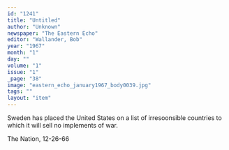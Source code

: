 ```yaml
---
id: "1241"
title: "Untitled"
author: "Unknown"
newspaper: "The Eastern Echo"
editor: "Wallander, Bob"
year: "1967"
month: "1"
day: ""
volume: "1"
issue: "1"
_page: "38"
image: "eastern_echo_january1967_body0039.jpg"
tags: ""
layout: "item"
---
```

Sweden has placed the United States on a list of irresoonsible countries
to which it will sell no implements of war.

The Nation, 12-26-66
